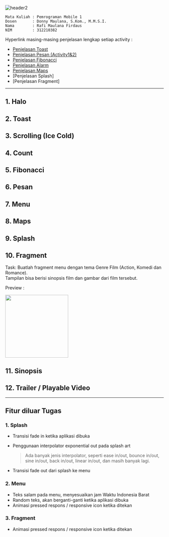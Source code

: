 ![header2](https://github.com/RafiMlnf/AndroidStudio-1/assets/115614668/3aff9ed7-100a-4edc-8eea-34391c0d29a4)

```
Mata Kuliah : Pemrograman Mobile 1
Dosen       : Donny Maulana, S.Kom., M.M.S.I.
Nama        : Rafi Maulana Firdaus
NIM         : 312210382
```

Hyperlink masing-masing penjelasan lengkap setiap activity :  
- [Penjelasan Toast](Read/READMEToast.md)
- [Penjelasan Pesan (Activity1&2)](Read/READMEPesan.md)
- [Penjelasan Fibonacci](Read/READMEFibonacci.md)
- [Penjelasan Alarm](Read/READMEAlarm.md)
- [Penjelasan Maps](Read/READMEMaps.md)
- [Penjelasan Splash]
- [Penjelasan Fragment]

---------------------------

## 1. Halo
## 2. Toast
## 3. Scrolling (Ice Cold)
## 4. Count
## 5. Fibonacci
## 6. Pesan
## 7. Menu
## 8. Maps
## 9. Splash

## 10. Fragment
Task: Buatlah fragment menu dengan tema Genre Film (Action, Komedi dan Romance).  
Tampilan bisa berisi sinopsis film dan gambar dari film tersebut.

Preview :  

<img src="Read/picture/fragment.gif" width=200>

## 11. Sinopsis
## 12. Trailer / Playable Video

----------------------------

## Fitur diluar Tugas
### 1. Splash
   - Transisi fade in ketika aplikasi dibuka
   - Penggunaan interpolator exponential out pada splash art
     
     > Ada banyak jenis interpolator, seperti ease in/out, bounce in/out, sine in/out, back in/out, linear in/out, dan masih banyak lagi.
   - Transisi fade out dari splash ke menu

### 2. Menu
   - Teks salam pada menu, menyesuaikan jam Waktu Indonesia Barat
   - Random teks, akan berganti-ganti ketika aplikasi dibuka
   - Animasi pressed respons / responsive icon ketika ditekan

### 3. Fragment
   - Animasi pressed respons / responsive icon ketika ditekan




